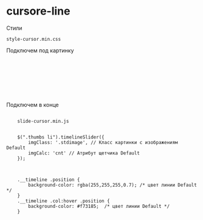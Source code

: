 # cursore-line
Стили
<pre><code>style-cursor.min.css</code></pre>



Подключем под картинку
<p><code>
        <div class='__timeline'>
            <div class='__timecodes'></div>
         </div></code>
    </p>



Подключем в конце


<pre><code>
    slide-cursor.min.js


    $(".thumbs li").timelineSlider({
        imgClass: '.stdimage', // Класс картинки с изображениям Default
        imgCalc: 'cnt' // Атрибут щетчика Default
    });



    .__timeline .position {
        background-color: rgba(255,255,255,0.7); /* цвет линии Default */
    }
    .__timeline .col:hover .position {
        background-color: #f73185;  /* цвет линии Default */
    }

</code></pre>
